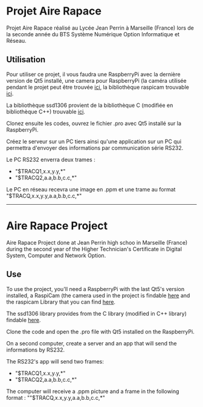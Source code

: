 # Projet Aire Rapace
Projet Aire Rapace réalisé au Lycée Jean Perrin à Marseille (France) lors de la seconde année du BTS Système Numérique Option Informatique et Réseau.

## Utilisation
Pour utiliser ce projet, il vous faudra une RaspberryPi avec la dernière version de Qt5 installé, une camera pour RaspberryPi (la caméra utilisée pendant le projet peut être trouvée [ici](https://www.raspberrypi.org/products/camera-module-v2/), la bibliothèque raspicam trouvable [ici](https://github.com/cedricve/raspicam).

La bibliothèque ssd1306 provient de la bibliothèque C (modifiée en bibliothèque C++) trouvable [ici](https://github.com/iliapenev/ssd1306_i2c).

Clonez ensuite les codes, ouvrez le fichier .pro avec Qt5 installé sur la RaspberryPi.

Créez le serveur sur un PC tiers ainsi qu'une application sur un PC qui permettra d'envoyer des informations par communication série RS232.

Le PC RS232 enverra deux trames :
 - "$TRACQ1,x.x,y.y,*"
 - "$TRACQ2,a.a,b.b,c.c,*"

Le PC en réseau recevra une image en .ppm et une trame au format "$TRACQ,x.x,y.y,a.a,b.b,c.c,*"

***

# Aire Rapace Project
Aire Rapace Project done at Jean Perrin high schoo in Marseille (France) during the second year of the Higher Technician's Certificate in Digital System, Computer and Network Option.

## Use
To use the project, you'll need a RaspberryPi with the last Qt5's version installed, a RaspiCam (the camera used in the project is findable [here](https://www.raspberrypi.org/products/camera-module-v2/) and the raspicam Library that you can find [here](https://github.com/cedricve/raspicam).

The ssd1306 library provides from the C library (modified in C++ library) findable [here](https://github.com/iliapenev/ssd1306_i2c).

Clone the code and open the .pro file with Qt5 installed on the RaspberryPi.

On a second computer, create a server and an app that will send the informations by RS232.

The RS232's app will send two frames:
 - "$TRACQ1,x.x,y.y,*"
 - "$TRACQ2,a.a,b.b,c.c,*"

The computer will receive a .ppm picture and a frame in the following format : ""$TRACQ,x.x,y.y,a.a,b.b,c.c,*"
